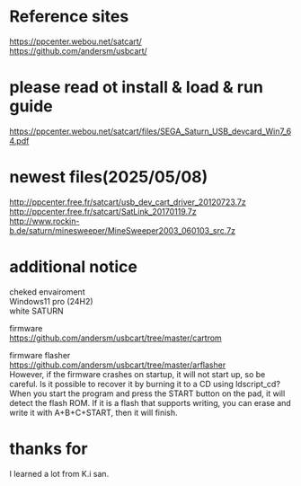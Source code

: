 # Reference sites
https://ppcenter.webou.net/satcart/  
https://github.com/andersm/usbcart/  

# please read ot install & load & run guide
https://ppcenter.webou.net/satcart/files/SEGA_Saturn_USB_devcard_Win7_64.pdf  

# newest files(2025/05/08)
http://ppcenter.free.fr/satcart/usb_dev_cart_driver_20120723.7z  
http://ppcenter.free.fr/satcart/SatLink_20170119.7z  
http://www.rockin-b.de/saturn/minesweeper/MineSweeper2003_060103_src.7z  

# additional notice
cheked envairoment  
Windows11 pro (24H2)  
white SATURN  

firmware  
https://github.com/andersm/usbcart/tree/master/cartrom  

firmware flasher  
https://github.com/andersm/usbcart/tree/master/arflasher  
However, if the firmware crashes on startup, it will not start up, so be careful.
Is it possible to recover it by burning it to a CD using ldscript_cd?
When you start the program and press the START button on the pad, it will detect the flash ROM.
If it is a flash that supports writing, you can erase and write it with A+B+C+START, then it will finish.

# thanks for
I learned a lot from K.i san.
